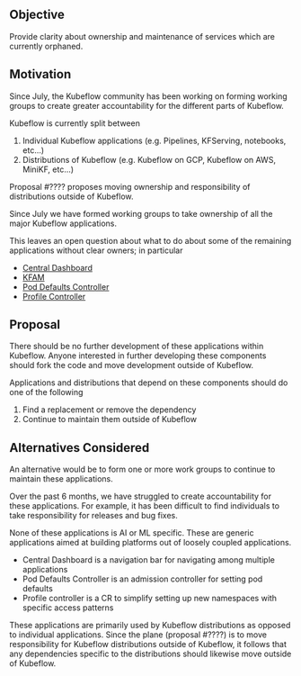 ## Objective

Provide clarity about ownership and maintenance of services which are currently orphaned.

## Motivation

Since July, the Kubeflow community has been working on forming working groups to create greater
accountability for the different parts of Kubeflow.

Kubeflow is currently split between

  1. Individual Kubeflow applications (e.g. Pipelines, KFServing, notebooks, etc...)
  1. Distributions of Kubeflow (e.g. Kubeflow on GCP, Kubeflow on AWS, MiniKF, etc...)

Proposal #???? proposes moving ownership and responsibility of distributions outside of Kubeflow. 

Since July we have formed working groups to take ownership of all the major Kubeflow applications.

This leaves an open question about what to do about some of the remaining applications without clear owners; 
in particular

   * [Central Dashboard](https://github.com/kubeflow/community/issues/380)
   * [KFAM](https://github.com/kubeflow/kubeflow/tree/master/components/access-management)
   * [Pod Defaults Controller](https://github.com/kubeflow/community/issues/381)
   * [Profile Controller](https://github.com/kubeflow/kubeflow/tree/master/components/profile-controller)

## Proposal

There should be no further development of these applications within Kubeflow. Anyone interested in further developing these
components should fork the code and move development outside of Kubeflow.

Applications and distributions that depend on these components should do one of the following 

  1. Find a replacement or remove the dependency 
  1. Continue to maintain them outside of Kubeflow

## Alternatives Considered

An alternative would be to form one or more work groups to continue to maintain these applications.

Over the past 6 months, we have struggled to create accountability for these applications. For example, it
has been difficult to find individuals to take responsibility for releases and bug fixes.

None of these applications is AI or ML specific. These are generic applications aimed at building platforms out of loosely coupled applications.

   * Central Dashboard is a navigation bar for navigating among multiple applications
   * Pod Defaults Controller is an admission controller for setting pod defaults
   * Profile controller is a CR to simplify setting up new namespaces with specific access patterns

These applications are primarily used by Kubeflow distributions as opposed to individual applications. Since the plane (proposal #????) is to move responsibility for Kubeflow distributions outside of Kubeflow, it follows that any dependencies specific to the distributions should likewise move outside of Kubeflow.